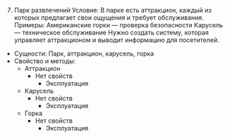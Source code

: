 7. Парк развлечений
   Условие:
   В парке есть аттракцион, каждый из которых предлагает свои ощущения и требует обслуживания.
   Примеры:
   Американские горки — проверка безопасности
   Карусель — техническое обслуживание
   Нужно создать систему, которая управляет аттракционом и выводит информацию для посетителей.

* Сущности: Парк, аттракцион, карусель, горка
* Свойство и методы: 
  * Аттракцион
    * Нет свойств
      * Эксплуатация
  * Карусель
    * Нет свойств
        * Эксплуатация
  * Горка
    * Нет свойств
        * Эксплуатация